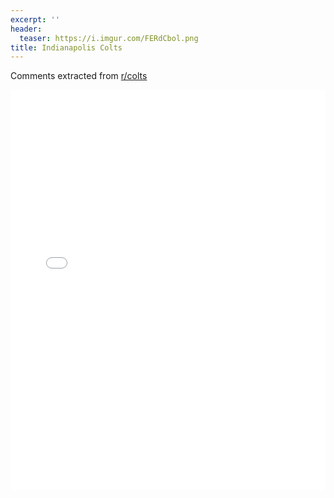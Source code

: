 ```yaml
---
excerpt: ''
header:
  teaser: https://i.imgur.com/FERdCbol.png
title: Indianapolis Colts
---
```


Comments extracted from [r/colts](https://reddit.com/r/colts)
<iframe id="igraph" scrolling="no" style="border:none;" seamless="seamless" src="/plots/NFL/CLT.html" height="640" width="100%"></iframe>